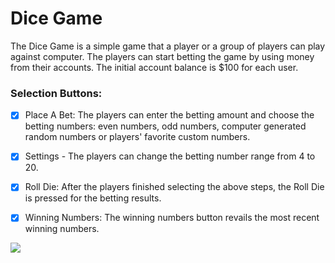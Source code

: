 # Dice Game

The Dice Game is a simple game that a player or a group of players can play against computer. The players can start betting the game by using money from their accounts. The initial account balance is $100 for each user.

### Selection Buttons:

- [x] Place A Bet: The players can enter the betting amount and choose the betting numbers: even numbers, odd numbers, computer generated random numbers or players' favorite custom numbers.
- [x] Settings - The players can change the betting number range from 4 to 20.
- [x] Roll Die: After the players finished selecting the above steps, the Roll Die is pressed for the betting results.
- [x] Winning Numbers: The winning numbers button revails the most recent winning numbers. 


![](https://i.imgur.com/iIXEOWP.gif)


